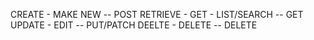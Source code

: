 CREATE - MAKE NEW -- POST
RETRIEVE - GET - LIST/SEARCH -- GET
UPDATE - EDIT  -- PUT/PATCH
DEELTE - DELETE -- DELETE